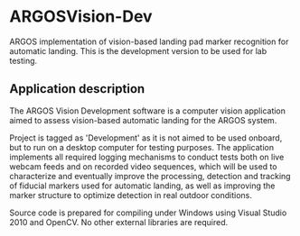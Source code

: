 ARGOSVision-Dev
===============

ARGOS implementation of vision-based landing pad marker recognition for automatic landing. This is the development version to be used for lab testing.

Application description
-----------------------

The ARGOS Vision Development software is a computer vision application aimed to assess vision-based automatic landing for the ARGOS system.

Project is tagged as 'Development' as it is not aimed to be used onboard, but to run on a desktop computer for testing purposes. The application implements all required logging mechanisms to conduct tests both on live webcam feeds and on recorded video sequences, which will be used to characterize and eventually improve the processing, detection and tracking of fiducial markers used for automatic landing, as well as improving the marker structure to optimize detection in real outdoor conditions. 

Source code is prepared for compiling under Windows using Visual Studio 2010 and OpenCV. No other external libraries are required.

